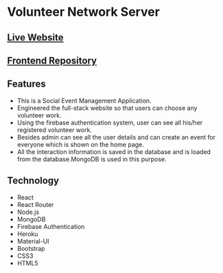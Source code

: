 # Volunteer Network Server
## [Live Website ](https://volunteer-network-client-a51f7.web.app/)
## [Frontend Repository](https://github.com/NusratJahanNisha/volunteer-network-client)
## Features
- This is a Social Event Management Application.
- Engineered the full-stack website so that users can choose any volunteer work.
- Using the firebase authentication system, user can see all his/her registered volunteer work. 
- Besides admin can see all the user details and can create an event for everyone which is shown on the home page. 
- All the interaction information is saved in the database and is loaded from the database.MongoDB is used in this purpose. 
## Technology
  - React
  - React Router
  - Node.js
  - MongoDB
  - Firebase Authentication
  - Heroku
  - Material-UI
  - Bootstrap
  - CSS3
  - HTML5 

